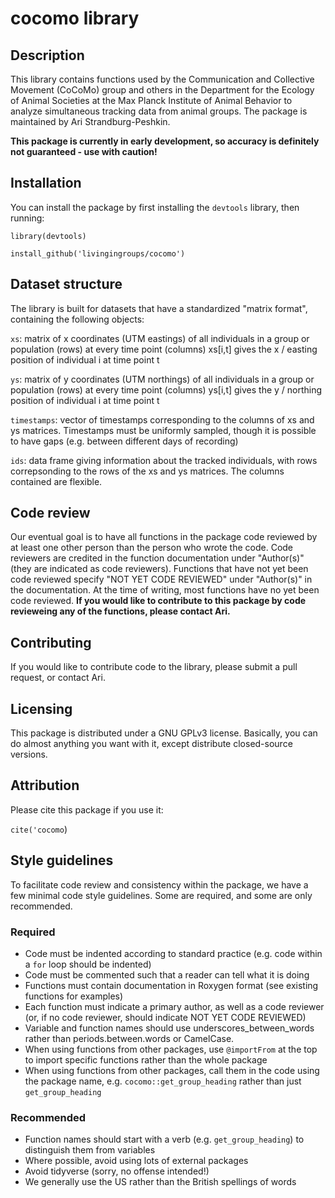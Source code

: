 # cocomo library

## Description

This library contains functions used by the Communication and Collective Movement (CoCoMo) group and others in the Department for the Ecology of Animal Societies at the Max Planck Institute of Animal Behavior to analyze simultaneous tracking data from animal groups. The package is maintained by Ari Strandburg-Peshkin. 

**This package is currently in early development, so accuracy is definitely not guaranteed - use with caution!**

## Installation

You can install the package by first installing the `devtools` library, then running:

`library(devtools)`

`install_github('livingingroups/cocomo')`

## Dataset structure

The library is built for datasets that have a standardized "matrix format", containing the following objects:

`xs`: matrix of x coordinates (UTM eastings) of all individuals in a group or population (rows) at every time point (columns)
xs[i,t] gives the x / easting position of individual i at time point t

`ys`: matrix of y coordinates (UTM northings) of all individuals in a group or population (rows) at every time point (columns)
ys[i,t] gives the y / northing position of individual i at time point t

`timestamps`: vector of timestamps corresponding to the columns of xs and ys matrices. Timestamps must be uniformly sampled, though it is possible to have gaps (e.g. between different days of recording)

`ids`: data frame giving information about the tracked individuals, with rows correpsonding to the rows of the xs and ys matrices. The columns contained are flexible.

## Code review

Our eventual goal is to have all functions in the package code reviewed by at least one other person than the person who wrote the code. Code reviewers are credited in the function documentation under "Author(s)" (they are indicated as code reviewers). Functions that have not yet been code reviewed specify "NOT YET CODE REVIEWED" under "Author(s)" in the documentation. At the time of writing, most functions have no yet been code reviewed. **If you would like to contribute to this package by code revieweing any of the functions, please contact Ari.**

## Contributing

If you would like to contribute code to the library, please submit a pull request, or contact Ari. 

## Licensing

This package is distributed under a GNU GPLv3 license. Basically, you can do almost anything you want with it, except distribute closed-source versions.

## Attribution

Please cite this package if you use it:

`cite('cocomo`)

## Style guidelines

To facilitate code review and consistency within the package, we have a few minimal code style guidelines. Some are required, and some are only recommended.

### Required

- Code must be indented according to standard practice (e.g. code within a `for` loop should be indented)
- Code must be commented such that a reader can tell what it is doing
- Functions must contain documentation in Roxygen format (see existing functions for examples)
- Each function must indicate a primary author, as well as a code reviewer (or, if no code reviewer, should indicate NOT YET CODE REVIEWED)
- Variable and function names should use underscores_between_words rather than periods.between.words or CamelCase.
- When using functions from other packages, use `@importFrom` at the top to import specific functions rather than the whole package
- When using functions from other packages, call them in the code using the package name, e.g. `cocomo::get_group_heading` rather than just `get_group_heading`

### Recommended

- Function names should start with a verb (e.g. `get_group_heading`) to distinguish them from variables
- Where possible, avoid using lots of external packages
- Avoid tidyverse (sorry, no offense intended!)
- We generally use the US rather than the British spellings of words